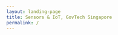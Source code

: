 ```yaml
---
layout: landing-page
title: Sensors & IoT, GovTech Singapore
permalink: /
---
```


<!-- Type your notification here - the notification bar will not appear if this is empty. For other changes, refer to _data/homepage.yml to edit the homepage -->
